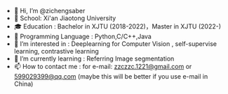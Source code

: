 - 👋 Hi, I’m @zichengsaber
- 🏫 School: Xi'an Jiaotong University
- 🎓 Education : Bachelor in XJTU (2018-2022)，Master in XJTU (2022-)
- 🔨 Programming Language : Python,C/C++,Java
- 👀 I’m interested in : Deeplearning for Computer Vision , self-supervise learning, contrastive learning
- 🌱 I’m currently learning : Referring Image segmentation
- 📫 How to contact me : for e-mail: zzczzc.1221@gmail.com or 599029399@qq.com (maybe this will be better if you use e-mail in China)

<!---
zichengsaber/zichengsaber is a ✨ special ✨ repository because its `README.md` (this file) appears on your GitHub profile.
You can click the Preview link to take a look at your changes.
--->
